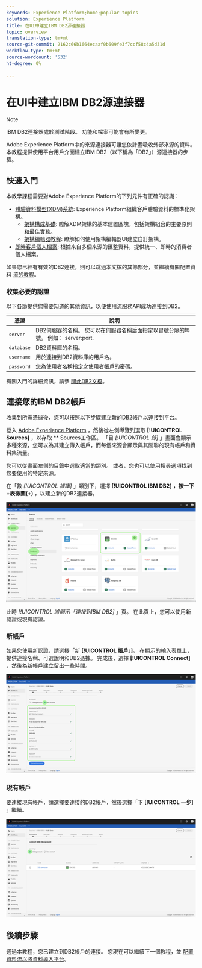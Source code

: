 ```yaml
---
keywords: Experience Platform;home;popular topics
solution: Experience Platform
title: 在UI中建立IBM DB2源連接器
topic: overview
translation-type: tm+mt
source-git-commit: 2162c66b1664ecaaf0b609fe3f7ccf58c4a5d31d
workflow-type: tm+mt
source-wordcount: '532'
ht-degree: 0%

---
```




# 在UI中建立IBM DB2源連接器

> [!NOTE]
> IBM DB2連接器處於測試階段。 功能和檔案可能會有所變更。

Adobe Experience Platform中的來源連接器可讓您依計畫吸收外部來源的資料。 本教程提供使用平台用戶介面建立IBM DB2（以下稱為「DB2」）源連接器的步驟。

## 快速入門

本教學課程需要對Adobe Experience Platform的下列元件有正確的認識：

* [體驗資料模型(XDM)系統](../../../../../xdm/home.md): Experience Platform組織客戶體驗資料的標準化架構。
   * [架構構成基礎](../../../../../xdm/schema/composition.md): 瞭解XDM架構的基本建置區塊，包括架構組合的主要原則和最佳實務。
   * [架構編輯器教程](../../../../../xdm/tutorials/create-schema-ui.md): 瞭解如何使用架構編輯器UI建立自訂架構。
* [即時客戶個人檔案](../../../../../profile/home.md): 根據來自多個來源的匯整資料，提供統一、即時的消費者個人檔案。

如果您已經有有效的DB2連接，則可以跳過本文檔的其餘部分，並繼續有關配置資料 [流的教程](../../dataflow/databases.md)。

### 收集必要的認證

以下各節提供您需要知道的其他資訊，以便使用流服務API成功連接到DB2。

| 憑證 | 說明 |
| ---------- | ----------- |
| `server` | DB2伺服器的名稱。 您可以在伺服器名稱后面指定以冒號分隔的埠號。 例如： server:port. |
| `database` | DB2資料庫的名稱。 |
| `username` | 用於連接到DB2資料庫的用戶名。 |
| `password` | 您為使用者名稱指定之使用者帳戶的密碼。 |

有關入門的詳細資訊，請參 [閱此DB2文檔](https://www.ibm.com/support/knowledgecenter/SSFMBX/com.ibm.swg.im.dashdb.doc/connecting/connect_credentials.html)。

## 連接您的IBM DB2帳戶

收集到所需憑據後，您可以按照以下步驟建立新的DB2帳戶以連接到平台。

登入 [Adobe Experience Platform](https://platform.adobe.com) ，然後從左側導覽列選取 **[!UICONTROL Sources]** ，以存取 ** Sources工作區。 「目 *[!UICONTROL 錄]* 」畫面會顯示多種來源，您可以為其建立傳入帳戶，而每個來源會顯示與其關聯的現有帳戶和資料集流量。

您可以從畫面左側的目錄中選取適當的類別。 或者，您也可以使用搜尋選項找到您要使用的特定來源。

在「數 *[!UICONTROL 據庫]* 」類別下，選擇 **[!UICONTROL IBM DB2]** **，按一下+表徵圖(+)** ，以建立新的DB2連接器。

![目錄](../../../../images/tutorials/create/ibm-db2/catalog.png)

此時 *[!UICONTROL 將顯示「連接到IBM DB2]* 」頁。 在此頁上，您可以使用新認證或現有認證。

### 新帳戶

如果您使用新認證，請選擇「新 **[!UICONTROL 帳戶」]**。 在顯示的輸入表單上，提供連接名稱、可選說明和DB2憑據。 完成後，選擇 **[!UICONTROL Connect]** ，然後為新帳戶建立留出一些時間。

![連接](../../../../images/tutorials/create/ibm-db2/new.png)

### 現有帳戶

要連接現有帳戶，請選擇要連接的DB2帳戶，然後選擇「下 **[!UICONTROL 一步]** 」繼續。

![現有](../../../../images/tutorials/create/ibm-db2/existing.png)

## 後續步驟

通過本教程，您已建立到DB2帳戶的連接。 您現在可以繼續下一個教程，並 [配置資料流以將資料導入平台](../../dataflow/databases.md)。
